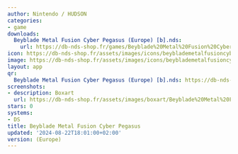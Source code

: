 ```yaml
---
author: Nintendo / HUDSON
categories:
- game
downloads:
  Beyblade Metal Fusion Cyber Pegasus (Europe) [b].nds:
    url: https://db-nds-shop.fr/games/Beyblade%20Metal%20Fusion%20Cyber%20Pegasus%20%28Europe%29%20%5Bb%5D.zip
icon: https://db-nds-shop.fr/assets/images/icons/beyblademetalfusioncyberpegasus.png
image: https://db-nds-shop.fr/assets/images/icons/beyblademetalfusioncyberpegasus.png
layout: app
qr:
  Beyblade Metal Fusion Cyber Pegasus (Europe) [b].nds: https://db-nds-shop.fr/qr/beyblade-metal-fusion-cyber-pegasus-europe-b-nds.png
screenshots:
- description: Boxart
  url: https://db-nds-shop.fr/assets/images/boxart/Beyblade%20Metal%20Fusion%20Cyber%20Pegasus%20(Europe).nds.png
stars: 0
systems:
- DS
title: Beyblade Metal Fusion Cyber Pegasus
updated: '2024-08-22T18:01:00+02:00'
version: (Europe)
---
```


